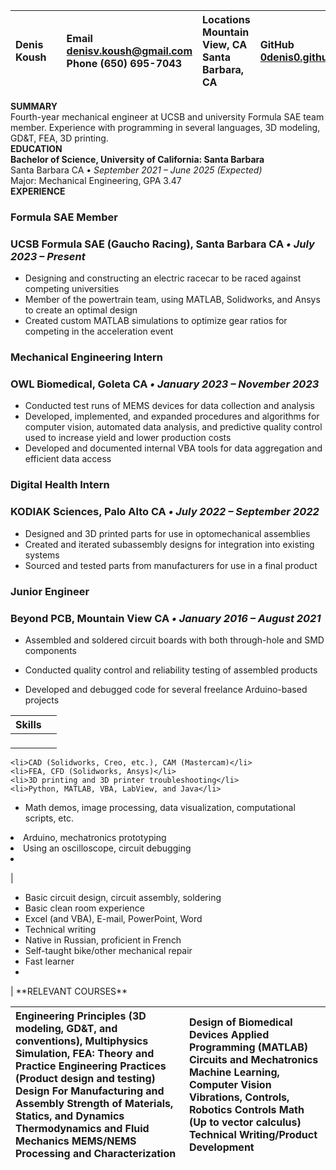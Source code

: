 

| Denis Koush |  | Email [denisv.koush@gmail.com](mailto:denis.koush@gmail.com) Phone (650) 695-7043 | Locations Mountain View, CA Santa Barbara, CA | GitHub   [0denis0.github.io](http://0denis0.github.io) |
| :---- | :---- | :---- | :---- | :---- |

**SUMMARY**  
Fourth-year mechanical engineer at UCSB and university Formula SAE team member. Experience with programming in several languages, 3D modeling, GD\&T, FEA, 3D printing.  
**EDUCATION**  
**Bachelor of Science, University of California: Santa Barbara**  
Santa Barbara CA *• September 2021 – June 2025 (Expected)*  
Major: Mechanical Engineering, GPA 3.47  
**EXPERIENCE**

### **Formula SAE Member**

### UCSB Formula SAE (Gaucho Racing), Santa Barbara CA *• July 2023 – Present*

* Designing and constructing an electric racecar to be raced against competing universities  
* Member of the powertrain team, using MATLAB, Solidworks, and Ansys to create an optimal design  
* Created custom MATLAB simulations to optimize gear ratios for competing in the acceleration event

### **Mechanical Engineering  Intern**

### OWL Biomedical, Goleta CA *• January 2023 – November 2023*

* Conducted test runs of MEMS devices for data collection and analysis  
* Developed, implemented, and expanded procedures and algorithms for computer vision, automated data analysis, and predictive quality control used to increase yield and lower production costs  
* Developed and documented internal VBA tools for data aggregation and efficient data access

### **Digital Health Intern**

### KODIAK Sciences, Palo Alto CA *• July 2022 – September 2022*

* Designed and 3D printed parts for use in optomechanical assemblies  
* Created and iterated subassembly designs for integration into existing systems  
* Sourced and tested parts from manufacturers for use in a final product

### **Junior Engineer**

### Beyond PCB, Mountain View CA *• January 2016 – August 2021*

* Assembled and soldered circuit boards with both through-hole and SMD components

* Conducted quality control and reliability testing of assembled products

* Developed and debugged code for several freelance Arduino-based projects

| **Skills**                                                                             |                                                            |
|----------------------------------------------------------------------------------------|------------------------------------------------------------|
| <ul>
	<li>CAD (Solidworks, Creo, etc.), CAM (Mastercam)</li>
	<li>FEA, CFD (Solidworks, Ansys)</li>
	<li>3D printing and 3D printer troubleshooting</li>
	<li>Python, MATLAB, VBA, LabView, and Java</li>
  <li style="list-style-type:none">
    <ul>
      <li>Math demos, image processing, data visualization, computational scripts, etc.</li>
    </ul>
  </li>
	<li>Arduino, mechatronics prototyping</li>
	<li>Using an oscilloscope, circuit debugging</li>
	<li></li>
</ul>

| 

<ul>
	<li>Basic circuit design, circuit assembly, soldering</li>
	<li>Basic clean room experience</li>
	<li>Excel (and VBA), E-mail, PowerPoint, Word</li>
	<li>Technical writing</li>
	<li>Native in Russian, proficient in French</li>
	<li>Self-taught bike/other mechanical repair</li>
	<li>Fast learner</li>
	<li></li>
</ul> |
**RELEVANT COURSES**

| Engineering Principles (3D modeling, GD\&T, and conventions), Multiphysics Simulation, FEA: Theory and Practice Engineering Practices (Product design and testing) Design For Manufacturing and Assembly Strength of Materials, Statics, and Dynamics Thermodynamics and Fluid Mechanics MEMS/NEMS Processing and Characterization | Design of Biomedical Devices Applied Programming (MATLAB) Circuits and Mechatronics Machine Learning, Computer Vision Vibrations, Controls, Robotics Controls Math (Up to vector calculus) Technical Writing/Product Development  |
| :---- | :---- |

